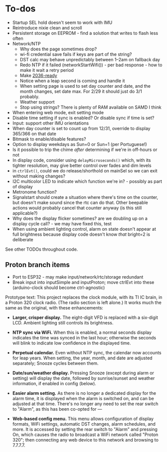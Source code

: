 # To-dos

* Startup SEL hold doesn't seem to work with IMU
* Reintroduce nixie clean and scroll
* Persistent storage on EEPROM - find a solution that writes to flash less often
* Network/NTP
	* Why does the page sometimes drop?
	* wi-fi credential save fails if keys are part of the string?
	* DST calc may behave unpredictably between 1–2am on fallback day
	* Redo NTP if it failed (networkStartWifi()) - per bad response - how to make it wait a retry period
	* Make [2036-ready](https://en.wikipedia.org/wiki/Year_2038_problem#Network_Time_Protocol_timestamps)
	* Notice when a leap second is coming and handle it
	* When setting page is used to set day counter and date, and the month changes, set date max. For 2/29 it should just do 3/1 probably.
  * Weather support
  * Stop using strings? There is plenty of RAM available on SAMD I think
* When entering web mode, exit setting mode
* Disable time setting if sync is enabled? Or disable sync if time is set?
* Input: support other IMU orientations
* When day counter is set to count up from 12/31, override to display 365/366 on that date
* Bitmask to enable/disable features?
* Option to display weekdays as Sun=0 or Sun=1 (per Portuguese!)
* Is it possible to trip the chime *after* determining if we're in off-hours or not
* In display code, consider using `delayMicroseconds()` which, with its tighter resolution, may give better control over fades and dim levels
* in `ctrlEvt()`, could we do release/shorthold on mainSel so we can exit without making changes?
* I2C multicolor LED to indicate which function we're in? - possibly as part of display
* Metronome function?
* Signalstart should create a situation where there's time on the counter, but doesn't make sound since the rtc can do that. Other beepable actions would probably cancel that counter anyway (is this still applicable?)
* Why does the display flicker sometimes? are we doubling up on a display cycle call? - we may have fixed this, test
* When using ambient lighting control, alarm on state doesn't appear at full brightness because display code doesn't know *that* bright=2 is deliberate

See other TODOs throughout code.

## Proton branch items

* Port to ESP32 - may make input/network/rtc/storage redundant
* Break input into inputSimple and inputProton; move ctrlEvt into these (arduino-clock should become ctrl-agnostic)

Prototype text:
This project replaces the clock module, with its TI IC brain, in a Proton 320 clock radio. (The radio section is left alone.) It works much the same as the original, with these enhancements:

* **Larger, crisper display.** The eight-digit VFD is replaced with a six-digit LCD. Ambient lighting still controls its brightness.

* **NTP sync via WiFi.** When this is enabled, a normal seconds display indicates the time was synced in the last hour; otherwise the seconds will blink to indicate low confidence in the displayed time.

* **Perpetual calendar.** Even without NTP sync, the calendar now accounts for leap years. When setting, the year, month, and date are adjusted separately; Snooze cycles between them.

* **Date/sun/weather display.** Pressing Snooze (except during alarm or setting) will display the date, followed by sunrise/sunset and weather information, if enabled in config (below).

* **Easier alarm setting.** As there is no longer a dedicated display for the alarm time, it is displayed when the alarm is switched on, and can be adjusted at that time. There's no longer any need to set the rear switch to "Alarm", as this has been co-opted for —

* **Web-based config menu.** This menu allows configuration of display formats, WiFi settings, automatic DST changes, alarm schedules, and more. It is accessed by setting the rear switch to "Alarm" and pressing On, which causes the radio to broadcast a WiFi network called "Proton 320"; then connecting any web device to this network and browsing to 7.7.7.7.